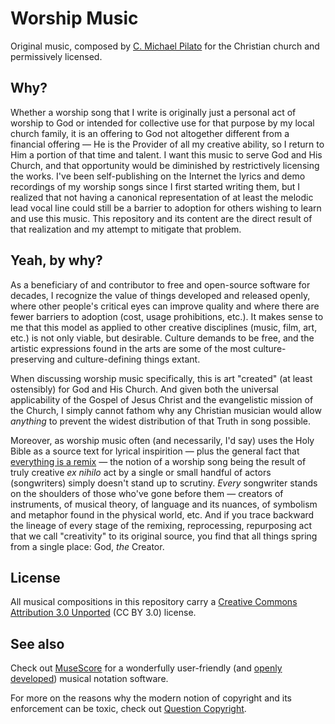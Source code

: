 # Worship Music

Original music, composed by [C. Michael
Pilato](http://cmichaelpilato.com) for the Christian church and
permissively licensed.

## Why?

Whether a worship song that I write is originally just a personal act
of worship to God or intended for collective use for that purpose by
my local church family, it is an offering to God not altogether
different from a financial offering — He is the Provider of all my
creative ability, so I return to Him a portion of that time and
talent.  I want this music to serve God and His Church, and that
opportunity would be diminished by restrictively licensing the works.
I've been self-publishing on the Internet the lyrics and demo
recordings of my worship songs since I first started writing them, but
I realized that not having a canonical representation of at least the
melodic lead vocal line could still be a barrier to adoption for
others wishing to learn and use this music.  This repository and its
content are the direct result of that realization and my attempt to
mitigate that problem.

## Yeah, by why?

As a beneficiary of and contributor to free and open-source software
for decades, I recognize the value of things developed and released
openly, where other people's critical eyes can improve quality and
where there are fewer barriers to adoption (cost, usage prohibitions,
etc.).  It makes sense to me that this model as applied to other
creative disciplines (music, film, art, etc.) is not only viable, but
desirable.  Culture demands to be free, and the artistic expressions
found in the arts are some of the most culture-preserving and
culture-defining things extant.

When discussing worship music specifically, this is art "created" (at
least ostensibly) for God and His Church.  And given both the
universal applicability of the Gospel of Jesus Christ and the
evangelistic mission of the Church, I simply cannot fathom why any
Christian musician would allow _anything_ to prevent the widest
distribution of that Truth in song possible.

Moreover, as worship music often (and necessarily, I'd say) uses the
Holy Bible as a source text for lyrical inspirition — plus the general
fact that [everything is a remix](https://www.youtube.com/watch?v=nJPERZDfyWc)
— the notion of a worship song being the result of truly creative _ex
nihilo_ act by a single or small handful of actors (songwriters)
simply doesn't stand up to scrutiny.  _Every_ songwriter stands on the
shoulders of those who've gone before them — creators of instruments,
of musical theory, of language and its nuances, of symbolism and
metaphor found in the physical world, etc.  And if you trace backward
the lineage of every stage of the remixing, reprocessing, repurposing
act that we call "creativity" to its original source, you find that
all things spring from a single place: God, _the_ Creator.

## License

All musical compositions in this repository carry a [Creative Commons
Attribution 3.0 Unported](https://creativecommons.org/licenses/by/3.0/)
(CC BY 3.0) license.

## See also

Check out [MuseScore](https://musescore.org) for a wonderfully
user-friendly (and [openly developed](https://github.com/musescore/MuseScore)) 
musical notation software.

For more on the reasons why the modern notion of copyright
and its enforcement can be toxic, check out [Question
Copyright](https://questioncopyright.org/).

